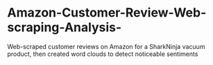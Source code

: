# Amazon-Customer-Review-Web-scraping-Analysis-
Web-scraped customer reviews on Amazon for a SharkNinja vacuum product, then created word clouds to detect noticeable sentiments
